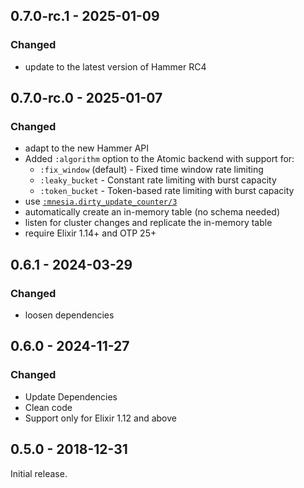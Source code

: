 ## 0.7.0-rc.1 - 2025-01-09

### Changed

- update to the latest version of Hammer RC4

## 0.7.0-rc.0 - 2025-01-07

### Changed

- adapt to the new Hammer API
- Added `:algorithm` option to the Atomic backend with support for:
  - `:fix_window` (default) - Fixed time window rate limiting
  - `:leaky_bucket` - Constant rate limiting with burst capacity
  - `:token_bucket` - Token-based rate limiting with burst capacity
- use [`:mnesia.dirty_update_counter/3`](https://www.erlang.org/doc/apps/mnesia/mnesia.html#dirty_update_counter/3)
- automatically create an in-memory table (no schema needed)
- listen for cluster changes and replicate the in-memory table
- require Elixir 1.14+ and OTP 25+

## 0.6.1 - 2024-03-29

### Changed

- loosen dependencies

## 0.6.0 - 2024-11-27

### Changed

- Update Dependencies
- Clean code
- Support only for Elixir 1.12 and above

## 0.5.0 - 2018-12-31

Initial release.

